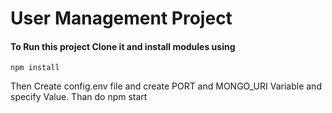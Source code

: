 # User Management Project


#### To Run this project Clone it and install modules using
```
npm install
```

Then Create config.env file and create PORT and MONGO_URI Variable and specify Value.
Than do npm start
```

```


